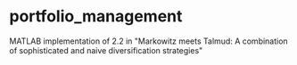# portfolio_management
MATLAB implementation of 2.2 in "Markowitz meets Talmud: A combination of sophisticated and naive diversification strategies"
